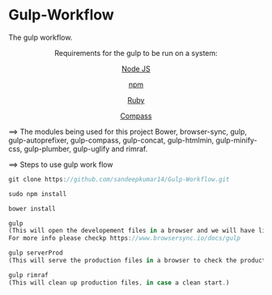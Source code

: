 # Gulp-Workflow
The gulp workflow.
<p align="center">Requirements for the gulp to be run on a system:</p>
<p align="center"><a href="https://nodejs.org/">Node JS</a></p>
<p align="center"><a href="https://www.npmjs.com/">npm</a></p>
<p align="center"><a href="https://www.ruby-lang.org/">Ruby</a></p>
<p align="center"><a href="http://compass-style.org/">Compass</a></p>

==> The modules being used for this project
Bower, browser-sync, gulp, gulp-autoprefixer, gulp-compass, gulp-concat, gulp-htmlmin, gulp-minify-css, gulp-plumber, gulp-uglify and rimraf.

==> Steps to use gulp work flow <br>
```js
git clone https://github.com/sandeepkumar14/Gulp-Workflow.git

sudo npm install

bower install

gulp
(This will open the developement files in a browser and we will have live reload functionalities, not even in browser, also in mobile devices, if both mobile and pc are connected to same network (wifi). 
For more info please checkp https://www.browsersync.io/docs/gulp

gulp serverProd
(This will serve the production files in a browser to check the production files work fine.)

gulp rimraf
(This will clean up production files, in case a clean start.)
